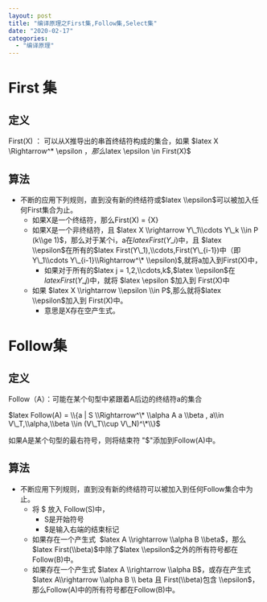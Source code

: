 ```yaml
---
layout: post
title: "编译原理之First集,Follow集,Select集"
date: "2020-02-17"
categories: 
  - "编译原理"
---
```


# First 集

## 定义

First(X) ： 可以从X推导出的串首终结符构成的集合，如果 $latex X \\Rightarrow^\* \\epsilon $，那么$latex \\epsilon \\in First(X)$

## 算法

- 不断的应用下列规则，直到没有新的终结符或$latex \\epsilon$可以被加入任何First集合为止。
    - 如果X是一个终结符，那么First(X) = {X}
    - 如果X是一个非终结符，且 $latex X \\rightarrow Y\_1\\cdots Y\_k \\in P (k\\ge 1)$，那么对于某个i，a在$latex First(Y\_i)$中，且 $latex \\epsilon$在所有的$latex First(Y\_1),\\cdots,First(Y\_{i-1})中（即Y\_1\\cdots Y\_{i-1}\\Rightarrow^\* \\epsilon)$,就将a加入到First(X)中，
        - 如果对于所有的$latex j = 1,2,\\cdots,k$,$latex \\epsilon$在$latex First(Y\_j)$中，就将 $latex \\epsilon $加入到 First(X)中
    - 如果 $latex X \\rightarrow \\epsilon \\in P$,那么就将$latex \\epsilon$加入到 First(X)中。
        - 意思是X存在空产生式。

# Follow集

## 定义

Follow（A）：可能在某个句型中紧跟着A后边的终结符a的集合

$latex Follow(A) = \\{a | S \\Rightarrow^\* \\alpha A a \\beta , a\\in V\_T,\\alpha,\\beta \\in (V\_T\\cup V\_N)^\*\\}$

如果A是某个句型的最右符号，则将结束符 "$"添加到Follow(A)中。

## 算法

- 不断应用下列规则，直到没有新的终结符可以被加入到任何Follow集合中为止。
    - 将 $ 放入 Follow(S)中，
        - S是开始符号
        - $是输入右端的结束标记
    - 如果存在一个产生式  $latex A \\rightarrow \\alpha B \\beta$，那么$latex First(\\beta)$中除了$latex \\epsilon$之外的所有符号都在Follow(B)中。
    - 如果存在一个产生式 $latex A \\rightarrow \\alpha B$，或存在产生式  $latex A\\rightarrow \\alpha B \\ beta 且 First(\\beta)包含 \\epsilon$，那么Follow(A)中的所有符号都在Follow(B)中。
